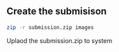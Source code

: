 ## Create the submisison

```bash
zip -r submission.zip images
```

Uplaod the submission.zip to system
